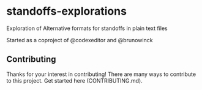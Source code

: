 # standoffs-explorations
Exploration of Alternative formats for standoffs in plain text files

Started as a coproject  of @codexeditor and @brunowinck

## Contributing

Thanks for your interest in contributing! There are many ways to contribute to this project. Get started here (CONTRIBUTING.md).




